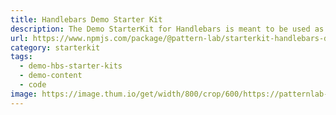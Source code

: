 ```yaml
---
title: Handlebars Demo Starter Kit
description: The Demo StarterKit for Handlebars is meant to be used as a demonstration of a Handlebars-based project in Pattern Lab.
url: https://www.npmjs.com/package/@pattern-lab/starterkit-handlebars-demo
category: starterkit
tags:
  - demo-hbs-starter-kits
  - demo-content
  - code
image: https://image.thum.io/get/width/800/crop/600/https://patternlab-handlebars-preview.netlify.com/
---
```

